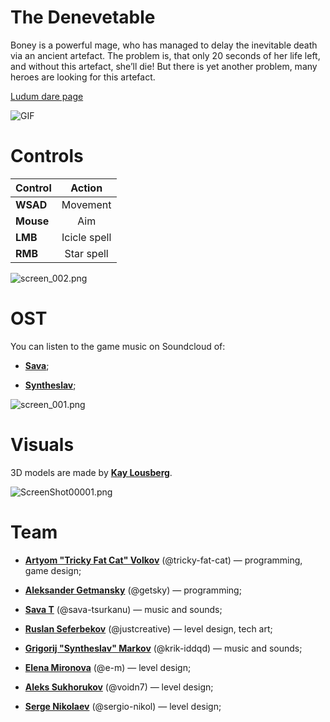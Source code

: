 # The Denevetable

Boney is a powerful mage, who has managed to delay the inevitable death via an ancient artefact. The problem is, that only 20 seconds of her life left, and without this artefact, she’ll die! But there is yet another problem, many heroes are looking for this artefact.

[Ludum dare page](https://ldjam.com/events/ludum-dare/50/the-denevetable)

![GIF](https://static.jam.host/raw/cd8/32/z/4d0d7.gif)

# Controls

| Control | Action |
| :--- | :---: |
| **WSAD** | Movement |
| **Mouse** | Aim |
| **LMB** | Icicle spell |
| **RMB** | Star spell |

![screen_002.png](https://static.jam.host/raw/cd8/32/z/4bb82.png)

# OST

You can listen to the game music on Soundcloud of:

* [**Sava**](https://soundcloud.com/sava_t/sets/the-denevetable-ludumdare50);

* [**Syntheslav**](https://soundcloud.com/syntheslav/sabbath-non-stop-bony-pop-ingame-version);

![screen_001.png](https://static.jam.host/raw/cd8/32/z/4bb9b.png)

# Visuals

3D models are made by [**Kay Lousberg**](https://kaylousberg.itch.io/).

![ScreenShot00001.png](https://static.jam.host/raw/cd8/32/z/4b13c.png)

# Team

* [**Artyom "Tricky Fat Cat" Volkov**](https://twitter.com/tricky_fat_cat) (@tricky-fat-cat) — programming, game design;

* [**Aleksander Getmansky**](https://getskygames.itch.io/) (@getsky) — programming;

* [**Sava T**](https://twitter.com/SavaMakesMusic) (@sava-tsurkanu) — music and sounds;

* [**Ruslan Seferbekov**](https://twitter.com/Just_Ruslan4ik) (@justcreative) — level design, tech art;

* [**Grigorij "Syntheslav" Markov**](https://twitter.com/KrikIDDQD) (@krik-iddqd) — music and sounds;

* [**Elena Mironova**](https://ldjam.com/users/e-m) (@e-m) — level design;

* [**Aleks Sukhorukov**](https://ldjam.com/users/voidn7) (@voidn7) — level design;

* [**Serge Nikolaev**](https://ldjam.com/users/sergio-nikol) (@sergio-nikol) — level design;
